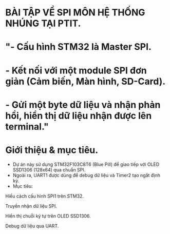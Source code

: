 # BÀI TẬP VỀ SPI MÔN HỆ THỐNG NHÚNG TẠI PTIT.
# "- Cấu hình STM32 là Master SPI. 
# - Kết nối với một module SPI đơn giản (Cảm biến, Màn hình, SD-Card).
# - Gửi một byte dữ liệu và nhận phản hồi, hiển thị dữ liệu nhận được lên terminal."

# Giới thiệu & mục tiêu.
- Dự án này sử dụng STM32F103C8T6 (Blue Pill) để giao tiếp với OLED SSD1306 (128x64) qua chuẩn SPI.
- Ngoài ra, UART1 được dùng để debug dữ liệu và Timer2 tạo ngắt định kỳ.
- Mục tiêu:

Hiểu cách cấu hình SPI1 trên STM32.

Truyền nhận dữ liệu SPI.

Hiển thị chuỗi ký tự trên OLED SSD1306.

Debug dữ liệu qua UART.
